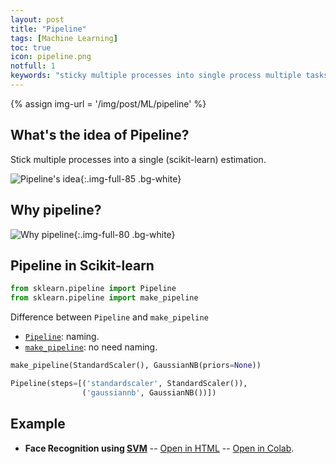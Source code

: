 ```yaml
---
layout: post
title: "Pipeline"
tags: [Machine Learning]
toc: true
icon: pipeline.png
notfull: 1
keywords: "sticky multiple processes into single process multiple tasks at once make_pipeline scaling svm pca sequential work algorithm training parameter best parameter tuning gridsearch cross validation scaling train test sets different folds folds scikit-learn naming name why what where when"
---
```


{% assign img-url = '/img/post/ML/pipeline' %}

## What's the idea of Pipeline?

Stick multiple processes into a single (scikit-learn) estimation.

![Pipeline's idea]({{img-url}}/pipeline-idea.png){:.img-full-85 .bg-white}

## Why pipeline?

![Why pipeline]({{img-url}}/why-pipeline.png){:.img-full-80 .bg-white}

## Pipeline in Scikit-learn

~~~ python
from sklearn.pipeline import Pipeline
from sklearn.pipeline import make_pipeline
~~~

Difference between `Pipeline` and `make_pipeline`

- [`Pipeline`](https://scikit-learn.org/stable/modules/generated/sklearn.pipeline.Pipeline.html): naming.
- [`make_pipeline`](https://scikit-learn.org/stable/modules/generated/sklearn.pipeline.make_pipeline.html): no need naming.

~~~ python
make_pipeline(StandardScaler(), GaussianNB(priors=None))

Pipeline(steps=[('standardscaler', StandardScaler()),
                ('gaussiannb', GaussianNB())])
~~~

## Example

- **Face Recognition using [SVM]({{site.url}}{{site.baseurl}}/support-vector-machine)** -- [Open in HTML](https://dinhanhthi.github.io/tools/github-html?https://github.com/dinhanhthi/data-science-learning/blob/master/mini-projects/notebook_in_html/SVM-face-recognition.html) -- [Open in Colab](https://colab.research.google.com/dinhanhthi/data-science-learning/blob/master/mini-projects/SVM-face-recognition.ipynb).






